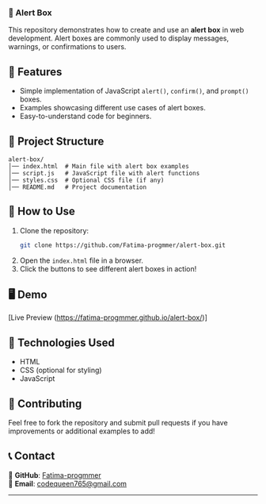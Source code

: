 ### 🚀 Alert Box  

This repository demonstrates how to create and use an **alert box** in web development. Alert boxes are commonly used to display messages, warnings, or confirmations to users.  

## 📌 Features  
- Simple implementation of JavaScript `alert()`, `confirm()`, and `prompt()` boxes.  
- Examples showcasing different use cases of alert boxes.  
- Easy-to-understand code for beginners.  

## 📂 Project Structure  
```
alert-box/
│── index.html  # Main file with alert box examples
│── script.js   # JavaScript file with alert functions
│── styles.css  # Optional CSS file (if any)
│── README.md   # Project documentation
```

## 📜 How to Use  
1. Clone the repository:  
   ```sh
   git clone https://github.com/Fatima-progmmer/alert-box.git
   ```
2. Open the `index.html` file in a browser.  
3. Click the buttons to see different alert boxes in action!  

## 🖥️ Demo  
[Live Preview (https://fatima-progmmer.github.io/alert-box/)]

## 🎯 Technologies Used  
- HTML  
- CSS (optional for styling)  
- JavaScript  

## 🤝 Contributing  
Feel free to fork the repository and submit pull requests if you have improvements or additional examples to add!  

## 📞 Contact  
🔗 **GitHub**: [Fatima-progmmer](https://github.com/Fatima-progmmer)  
📧 **Email**: [codequeen765@gmail.com](mailto:codequeen765@gmail.com)  

---
